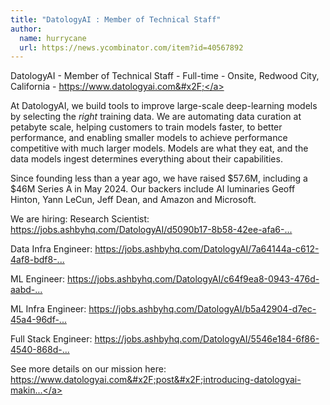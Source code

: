```yaml
---
title: "DatologyAI : Member of Technical Staff"
author:
  name: hurrycane
  url: https://news.ycombinator.com/item?id=40567892
---
```

DatologyAI - Member of Technical Staff - Full-time - Onsite, Redwood City, California - <a href="https:&#x2F;&#x2F;www.datologyai.com&#x2F;" rel="nofollow">https:&#x2F;&#x2F;www.datologyai.com&#x2F;</a>

At DatologyAI, we build tools to improve large-scale deep-learning models by selecting the <i>right</i> training data. We are automating data curation at petabyte scale, helping customers to train models faster, to better performance, and enabling smaller models to achieve performance competitive with much larger models. Models are what they eat, and the data models ingest determines everything about their capabilities.

Since founding less than a year ago, we have raised $57.6M, including a $46M Series A in May 2024. Our backers include AI luminaries Geoff Hinton, Yann LeCun, Jeff Dean, and Amazon and Microsoft.

We are hiring:
Research Scientist: <a href="https:&#x2F;&#x2F;jobs.ashbyhq.com&#x2F;DatologyAI&#x2F;d5090b17-8b58-42ee-afa6-fd9162e55372">https:&#x2F;&#x2F;jobs.ashbyhq.com&#x2F;DatologyAI&#x2F;d5090b17-8b58-42ee-afa6-...</a>

Data Infra Engineer: <a href="https:&#x2F;&#x2F;jobs.ashbyhq.com&#x2F;DatologyAI&#x2F;7a64144a-c612-4af8-bdf8-cdfff03240cc">https:&#x2F;&#x2F;jobs.ashbyhq.com&#x2F;DatologyAI&#x2F;7a64144a-c612-4af8-bdf8-...</a>

ML Engineer: <a href="https:&#x2F;&#x2F;jobs.ashbyhq.com&#x2F;DatologyAI&#x2F;c64f9ea8-0943-476d-aabd-7998d1bd76ae">https:&#x2F;&#x2F;jobs.ashbyhq.com&#x2F;DatologyAI&#x2F;c64f9ea8-0943-476d-aabd-...</a>

ML Infra Engineer: <a href="https:&#x2F;&#x2F;jobs.ashbyhq.com&#x2F;DatologyAI&#x2F;b5a42904-d7ec-45a4-96df-84a93c803518">https:&#x2F;&#x2F;jobs.ashbyhq.com&#x2F;DatologyAI&#x2F;b5a42904-d7ec-45a4-96df-...</a>

Full Stack Engineer: <a href="https:&#x2F;&#x2F;jobs.ashbyhq.com&#x2F;DatologyAI&#x2F;5546e184-6f86-4540-868d-ab4e1328f9d8">https:&#x2F;&#x2F;jobs.ashbyhq.com&#x2F;DatologyAI&#x2F;5546e184-6f86-4540-868d-...</a>

See more details on our mission here: <a href="https:&#x2F;&#x2F;www.datologyai.com&#x2F;post&#x2F;introducing-datologyai-making-models-better-through-better-data-automatically" rel="nofollow">https:&#x2F;&#x2F;www.datologyai.com&#x2F;post&#x2F;introducing-datologyai-makin...</a>
